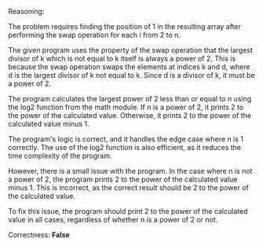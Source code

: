 Reasoning:

The problem requires finding the position of 1 in the resulting array after performing the swap operation for each i from 2 to n.

The given program uses the property of the swap operation that the largest divisor of k which is not equal to k itself is always a power of 2. This is because the swap operation swaps the elements at indices k and d, where d is the largest divisor of k not equal to k. Since d is a divisor of k, it must be a power of 2.

The program calculates the largest power of 2 less than or equal to n using the log2 function from the math module. If n is a power of 2, it prints 2 to the power of the calculated value. Otherwise, it prints 2 to the power of the calculated value minus 1.

The program's logic is correct, and it handles the edge case where n is 1 correctly. The use of the log2 function is also efficient, as it reduces the time complexity of the program.

However, there is a small issue with the program. In the case where n is not a power of 2, the program prints 2 to the power of the calculated value minus 1. This is incorrect, as the correct result should be 2 to the power of the calculated value.

To fix this issue, the program should print 2 to the power of the calculated value in all cases, regardless of whether n is a power of 2 or not.

Correctness: **False**